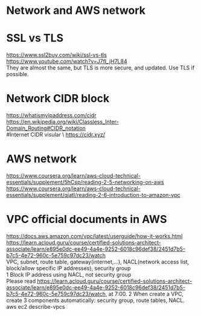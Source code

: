 # Network and AWS network 

# SSL vs TLS
https://www.ssl2buy.com/wiki/ssl-vs-tls \
https://www.youtube.com/watch?v=J7fI_jH7L84 \
They are almost the same, but TLS is more secure, and updated. Use TLS if possible.

# Network CIDR block 
https://whatismyipaddress.com/cidr \
https://en.wikipedia.org/wiki/Classless_Inter-Domain_Routing#CIDR_notation \
#Internet CIDR visular \ 
https://cidr.xyz/

# AWS network 
https://www.coursera.org/learn/aws-cloud-technical-essentials/supplement/5hCsp/reading-2-5-networking-on-aws
https://www.coursera.org/learn/aws-cloud-technical-essentials/supplement/qjatI/reading-2-6-introduction-to-amazon-vpc 

# VPC official documents in AWS 
https://docs.aws.amazon.com/vpc/latest/userguide/how-it-works.html \
https://learn.acloud.guru/course/certified-solutions-architect-associate/learn/e895e0dc-ee49-4a4e-9252-6018c96def38/2451d7b5-b7c5-4e72-960c-5e759c97dc23/watch \
VPC, subnet, route table, gateway(internet,...), NACL(network access list, block/allow specific IP addresses), security group \
1 Block IP address using NACL, not security group \
Please read https://learn.acloud.guru/course/certified-solutions-architect-associate/learn/e895e0dc-ee49-4a4e-9252-6018c96def38/2451d7b5-b7c5-4e72-960c-5e759c97dc23/watch, at 7:00.
2 When create a VPC, create 3 components automatically: security group, route tables, NACL. \
aws ec2 describe-vpcs
